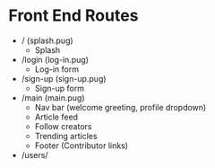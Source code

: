 # Front End Routes

* / (splash.pug)
  * Splash
* /login (log-in.pug)
  * Log-in form
* /sign-up (sign-up.pug)
  * Sign-up form
* /main (main.pug)
  * Nav bar (welcome greeting, profile dropdown)
  * Article feed
  * Follow creators
  * Trending articles
  * Footer (Contributor links)
* /users/
